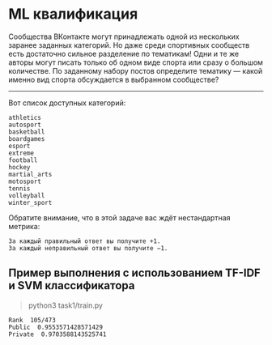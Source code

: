 # ML квалификация

Сообщества ВКонтакте могут принадлежать одной из нескольких заранее заданных категорий. Но даже среди спортивных сообществ есть достаточно сильное разделение по тематикам! Одни и те же авторы могут писать только об одном виде спорта или сразу о большом количестве.
По заданному набору постов определите тематику — какой именно вид спорта обсуждается в выбранном сообществе?

---

Вот список доступных категорий:

    athletics
    autosport
    basketball
    boardgames
    esport
    extreme
    football
    hockey
    martial_arts
    motosport
    tennis
    volleyball
    winter_sport

Обратите внимание, что в этой задаче вас ждёт нестандартная метрика:

    За каждый правильный ответ вы получите +1.
    За каждый неправильный ответ вы получите −1.

## Пример выполнения с использованием TF-IDF и SVM классификатора

> python3 task1/train.py

    Rank  105/473
    Public  0.9553571428571429
    Private  0.9703588143525741
